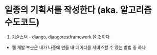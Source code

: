 # 일종의 기획서를 작성한다 (aka. 알고리즘 수도코드)

1. 기술스택 - django, djangorestframework 쓸 것이다

- 웹 개발 부분은 내가 나중에 만들 내 데이터를 서비스할 수 있는 방법 중 하나
